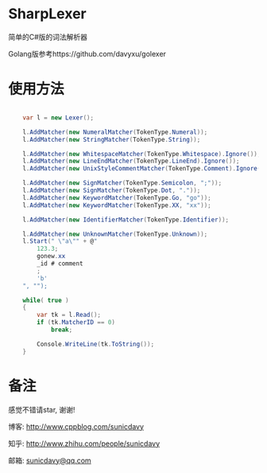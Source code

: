 # SharpLexer
简单的C#版的词法解析器

Golang版参考https://github.com/davyxu/golexer
# 使用方法

```csharp

    var l = new Lexer();

    l.AddMatcher(new NumeralMatcher(TokenType.Numeral));
    l.AddMatcher(new StringMatcher(TokenType.String));

    l.AddMatcher(new WhitespaceMatcher(TokenType.Whitespace).Ignore());
    l.AddMatcher(new LineEndMatcher(TokenType.LineEnd).Ignore());
    l.AddMatcher(new UnixStyleCommentMatcher(TokenType.Comment).Ignore());

    l.AddMatcher(new SignMatcher(TokenType.Semicolon, ";"));
    l.AddMatcher(new SignMatcher(TokenType.Dot, "."));
    l.AddMatcher(new KeywordMatcher(TokenType.Go, "go"));
    l.AddMatcher(new KeywordMatcher(TokenType.XX, "xx"));

    l.AddMatcher(new IdentifierMatcher(TokenType.Identifier));

    l.AddMatcher(new UnknownMatcher(TokenType.Unknown));
    l.Start(" \"a\"" + @"
	    123.3;
	    gonew.xx
	    _id # comment
	    ;
	    'b'
    ", "");

    while( true )
    {
        var tk = l.Read();
        if (tk.MatcherID == 0)
            break;

        Console.WriteLine(tk.ToString());
    }

```

# 备注

感觉不错请star, 谢谢!

博客: http://www.cppblog.com/sunicdavy

知乎: http://www.zhihu.com/people/sunicdavy

邮箱: sunicdavy@qq.com
